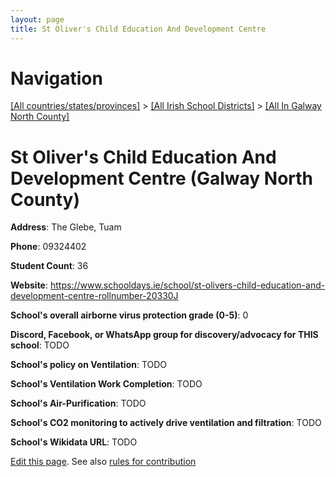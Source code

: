 ```yaml
---
layout: page
title: St Oliver's Child Education And Development Centre
---
```

# Navigation

[[All countries/states/provinces]](../../..) > [[All Irish School Districts]](../..) > [[All In Galway North County]](..)

# St Oliver's Child Education And Development Centre (Galway North County)

**Address**: The Glebe, Tuam

**Phone**: 09324402

**Student Count**: 36

**Website**: <https://www.schooldays.ie/school/st-olivers-child-education-and-development-centre-rollnumber-20330J>

**School's overall airborne virus protection grade (0-5)**: 0

**Discord, Facebook, or WhatsApp group for discovery/advocacy for THIS school**: TODO

**School's policy on Ventilation**: TODO

**School's Ventilation Work Completion**: TODO

**School's Air-Purification**: TODO

**School's CO2 monitoring to actively drive ventilation and filtration**: TODO

**School's Wikidata URL**: TODO


[Edit this page](https://github.com/ventilate-schools/Ireland/edit/main/./Galway_North_County/St_Oliver's_Child_Education_And_Development_Centre.md). See also [rules for contribution](../../../contribution-rules/)